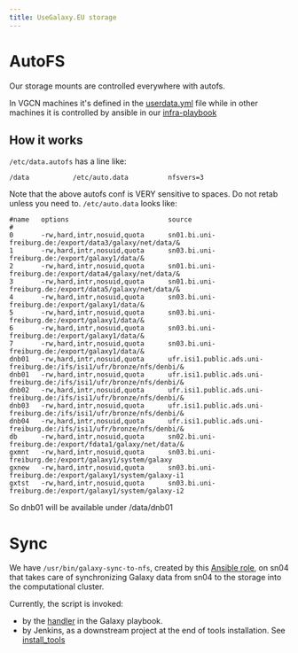 ```yaml
---
title: UseGalaxy.EU storage
---
```


# AutoFS

Our storage mounts are controlled everywhere with autofs.

In VGCN machines it's defined in the [userdata.yml](https://github.com/usegalaxy-eu/vgcn-infrastructure/blob/master/userdata.yaml) file while in other machines it is controlled by ansible in our [infra-playbook](https://github.com/usegalaxy-eu/infrastructure-playbook/blob/master/roles/hxr.autofs/templates/data.conf.j2)

## How it works

`/etc/data.autofs` has a line like:

```
/data           /etc/auto.data          nfsvers=3
```

Note that the above autofs conf is VERY sensitive to spaces. Do not retab unless you need to. `/etc/auto.data` looks like:

```
#name   options                         source
#
0       -rw,hard,intr,nosuid,quota      sn01.bi.uni-freiburg.de:/export/data3/galaxy/net/data/&
1       -rw,hard,intr,nosuid,quota      sn03.bi.uni-freiburg.de:/export/galaxy1/data/&
2       -rw,hard,intr,nosuid,quota      sn01.bi.uni-freiburg.de:/export/data4/galaxy/net/data/&
3       -rw,hard,intr,nosuid,quota      sn01.bi.uni-freiburg.de:/export/data5/galaxy/net/data/&
4       -rw,hard,intr,nosuid,quota      sn03.bi.uni-freiburg.de:/export/galaxy1/data/&
5       -rw,hard,intr,nosuid,quota      sn03.bi.uni-freiburg.de:/export/galaxy1/data/&
6       -rw,hard,intr,nosuid,quota      sn03.bi.uni-freiburg.de:/export/galaxy1/data/&
7       -rw,hard,intr,nosuid,quota      sn03.bi.uni-freiburg.de:/export/galaxy1/data/&
dnb01   -rw,hard,intr,nosuid,quota      ufr.isi1.public.ads.uni-freiburg.de:/ifs/isi1/ufr/bronze/nfs/denbi/&
dnb01   -rw,hard,intr,nosuid,quota      ufr.isi1.public.ads.uni-freiburg.de:/ifs/isi1/ufr/bronze/nfs/denbi/&
dnb02   -rw,hard,intr,nosuid,quota      ufr.isi1.public.ads.uni-freiburg.de:/ifs/isi1/ufr/bronze/nfs/denbi/&
dnb03   -rw,hard,intr,nosuid,quota      ufr.isi1.public.ads.uni-freiburg.de:/ifs/isi1/ufr/bronze/nfs/denbi/&
dnb04   -rw,hard,intr,nosuid,quota      ufr.isi1.public.ads.uni-freiburg.de:/ifs/isi1/ufr/bronze/nfs/denbi/&
db      -rw,hard,intr,nosuid,quota      sn02.bi.uni-freiburg.de:/export/fdata1/galaxy/net/data/&
gxmnt   -rw,hard,intr,nosuid,quota      sn03.bi.uni-freiburg.de:/export/galaxy1/system/galaxy
gxnew   -rw,hard,intr,nosuid,quota      sn03.bi.uni-freiburg.de:/export/galaxy1/system/galaxy-i1
gxtst   -rw,hard,intr,nosuid,quota      sn03.bi.uni-freiburg.de:/export/galaxy1/system/galaxy-i2
```



So dnb01 will be available under /data/dnb01

# Sync
We have `/usr/bin/galaxy-sync-to-nfs`, created by this [Ansible role](https://github.com/usegalaxy-eu/infrastructure-playbook/blob/master/roles/usegalaxy-eu.rsync-to-nfs/tasks/main.yml), on sn04 that takes care of synchronizing Galaxy data from sn04 to the storage into the computational cluster.

Currently, the script is invoked:
* by the [handler](https://github.com/usegalaxy-eu/infrastructure-playbook/blob/73c4945d9465ec454313049f42e7e9c0c31f5c4a/galaxy.yml#L54) in the Galaxy playbook.
* by Jenkins, as a downstream project at the end of tools installation. See [install_tools](https://build.galaxyproject.eu/job/usegalaxy-eu/job/install-tools/)
